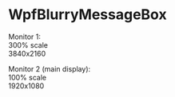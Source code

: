 # WpfBlurryMessageBox

Monitor 1:<br>
300% scale<br>
3840x2160

Monitor 2 (main display):<br>
100% scale<br>
1920x1080

